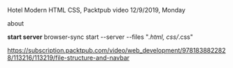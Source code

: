 Hotel Modern HTML CSS, Packtpub video
12/9/2019, Monday

about

**start server**
browser-sync start --server --files "*.html, css/*.css"

https://subscription.packtpub.com/video/web_development/9781838822828/113216/113219/file-structure-and-navbar
